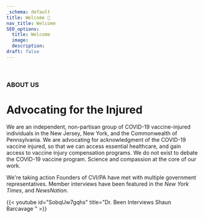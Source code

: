 ```yaml
---
_schema: default
title: Welcome 👋
nav_title: Welcome
SEO_options:
  title: Welcome
  image:
  description:
draft: false
---
```

&nbsp;

### ABOUT US

# Advocating for the Injured

We are an independent, non-partisan group of COVID-19 vaccine-injured individuals in the New Jersey, New York, and the Commonwealth of Pennsylvania. We are advocating for acknowledgment of the COVID-19 vaccine injured, so that we can access essential healthcare, and gain access to vaccine injury compensation programs. We do not exist to debate the COVID-19 vaccine program. Science and compassion at the core of our work.

We're taking action Founders of CVI/PA have met with multiple government representatives. Member interviews have been featured in the *New York Times*, and *NewsNation*.

{{< youtube id="SobqUw7gqhs" title="Dr. Been Interviews Shaun Barcavage " >}}